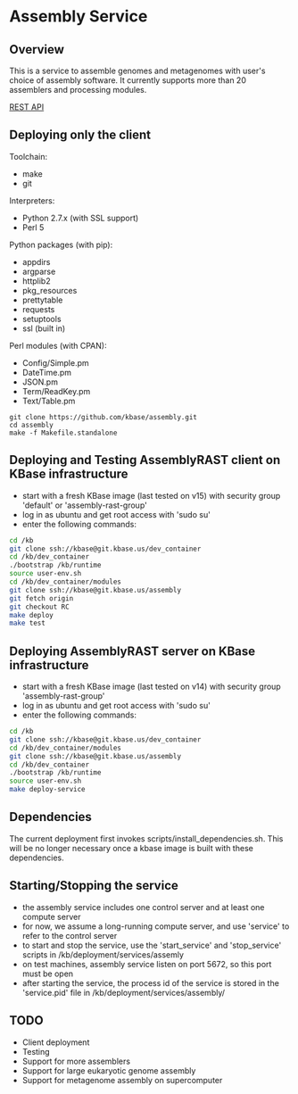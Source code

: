 Assembly Service
===================

Overview
----------
This is a service to assemble genomes and metagenomes with user's choice of assembly
software.
It currently supports more than 20 assemblers and processing modules.

[REST API](REST_API.md)

Deploying only the client
----------

Toolchain:
- make
- git

Interpreters:
- Python 2.7.x (with SSL support)
- Perl 5

Python packages (with pip):
- appdirs
- argparse
- httplib2
- pkg_resources
- prettytable
- requests
- setuptools
- ssl (built in)

Perl modules (with CPAN):
- Config/Simple.pm
- DateTime.pm
- JSON.pm
- Term/ReadKey.pm
- Text/Table.pm

```
git clone https://github.com/kbase/assembly.git
cd assembly
make -f Makefile.standalone
```

Deploying and Testing AssemblyRAST client on KBase infrastructure
----------
* start with a fresh KBase image (last tested on v15) with security group 'default' or 'assembly-rast-group'
* log in as ubuntu and get root access with 'sudo su'
* enter the following commands:

```bash
cd /kb
git clone ssh://kbase@git.kbase.us/dev_container
cd /kb/dev_container
./bootstrap /kb/runtime
source user-env.sh
cd /kb/dev_container/modules
git clone ssh://kbase@git.kbase.us/assembly
git fetch origin
git checkout RC
make deploy
make test
```


Deploying AssemblyRAST server on KBase infrastructure
----------
* start with a fresh KBase image (last tested on v14) with security group 'assembly-rast-group'
* log in as ubuntu and get root access with 'sudo su'
* enter the following commands:

```bash
cd /kb
git clone ssh://kbase@git.kbase.us/dev_container
cd /kb/dev_container/modules
git clone ssh://kbase@git.kbase.us/assembly
cd /kb/dev_container
./bootstrap /kb/runtime
source user-env.sh
make deploy-service
```


Dependencies
----------
The current deployment first invokes scripts/install_dependencies.sh.
This will be no longer necessary once a kbase image is built with these dependencies.



Starting/Stopping the service
---------------------------
* the assembly service includes one control server and at least one compute server
* for now, we assume a long-running compute server, and use 'service' to refer to the control server
* to start and stop the service, use the 'start_service' and 'stop_service' scripts in /kb/deployment/services/assemly
* on test machines, assembly service listen on port 5672, so this port must be open
* after starting the service, the process id of the service is stored in the 'service.pid' file in /kb/deployment/services/assembly/



TODO
---------------------------
* Client deployment
* Testing
* Support for more assemblers
* Support for large eukaryotic genome assembly
* Support for metagenome assembly on supercomputer
